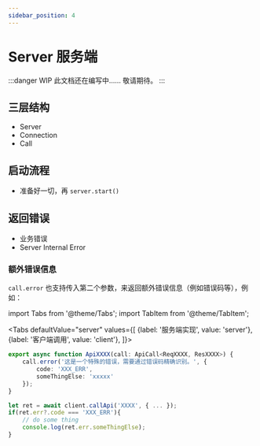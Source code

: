 ```yaml
---
sidebar_position: 4
---
```


# Server 服务端

:::danger WIP
此文档还在编写中…… 敬请期待。
:::

## 三层结构
- Server
- Connection
- Call

## 启动流程
- 准备好一切，再 `server.start()`

## 返回错误

- 业务错误
- Server Internal Error

### 额外错误信息

`call.error` 也支持传入第二个参数，来返回额外错误信息（例如错误码等），例如：

import Tabs from '@theme/Tabs';
import TabItem from '@theme/TabItem';

<Tabs
  defaultValue="server"
  values={[
    {label: '服务端实现', value: 'server'},
    {label: '客户端调用', value: 'client'},
  ]}>

  <TabItem value="server">

```ts
export async function ApiXXXX(call: ApiCall<ReqXXXX, ResXXXX>) {
    call.error('这是一个特殊的错误，需要通过错误码精确识别。', {
        code: 'XXX_ERR',
        someThingElse: 'xxxxx'
    });
}
```

  </TabItem>

  <TabItem value="client">

```ts
let ret = await client.callApi('XXXX', { ... });
if(ret.err?.code === 'XXX_ERR'){
    // do some thing
    console.log(ret.err.someThingElse);
}
```

  </TabItem>
</Tabs>